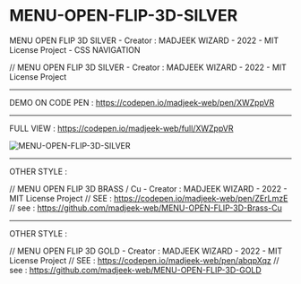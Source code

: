 # MENU-OPEN-FLIP-3D-SILVER
MENU OPEN FLIP 3D SILVER - Creator : MADJEEK WIZARD - 2022 - MIT License Project - CSS NAVIGATION

// MENU OPEN FLIP 3D SILVER - Creator : MADJEEK WIZARD - 2022 - MIT License Project
_____________

DEMO ON CODE PEN  : https://codepen.io/madjeek-web/pen/XWZppVR
______________

FULL VIEW : https://codepen.io/madjeek-web/full/XWZppVR

![MENU-OPEN-FLIP-3D-SILVER](https://user-images.githubusercontent.com/83957788/168563587-fe6cfc39-d9d7-4ab6-984f-25ca4f10f9ca.jpg)

____

OTHER STYLE :

// MENU OPEN FLIP 3D BRASS / Cu - Creator : MADJEEK WIZARD - 2022 - MIT License Project 
// SEE : https://codepen.io/madjeek-web/pen/ZErLmzE 
// see : https://github.com/madjeek-web/MENU-OPEN-FLIP-3D-Brass-Cu

____

OTHER STYLE :

// MENU OPEN FLIP 3D GOLD - Creator : MADJEEK WIZARD - 2022 - MIT License Project 
// SEE : https://codepen.io/madjeek-web/pen/abqpXqz 
// see : https://github.com/madjeek-web/MENU-OPEN-FLIP-3D-GOLD

